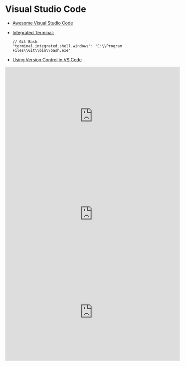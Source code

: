 # Visual Studio Code
* [Awesome Visual Studio Code](https://github.com/viatsko/awesome-vscode)
* [Integrated Terminal:](https://code.visualstudio.com/docs/editor/integrated-terminal)

    ```
    // Git Bash
    "terminal.integrated.shell.windows": "C:\\Program Files\\Git\\bin\\bash.exe"
    ```
* [Using Version Control in VS Code](https://code.visualstudio.com/docs/editor/versioncontrol)

<iframe width="560" height="315" src="https://www.youtube.com/embed/fnPhJHN0jTE" frameborder="0" allow="autoplay; encrypted-media" allowfullscreen></iframe>

<iframe width="560" height="315" src="https://www.youtube.com/embed/VqCgcpAypFQ" frameborder="0" allow="autoplay; encrypted-media" allowfullscreen></iframe>

<iframe width="560" height="315" src="https://www.youtube.com/embed/Ijz1mXQm7KU" frameborder="0" allow="autoplay; encrypted-media" allowfullscreen></iframe>
